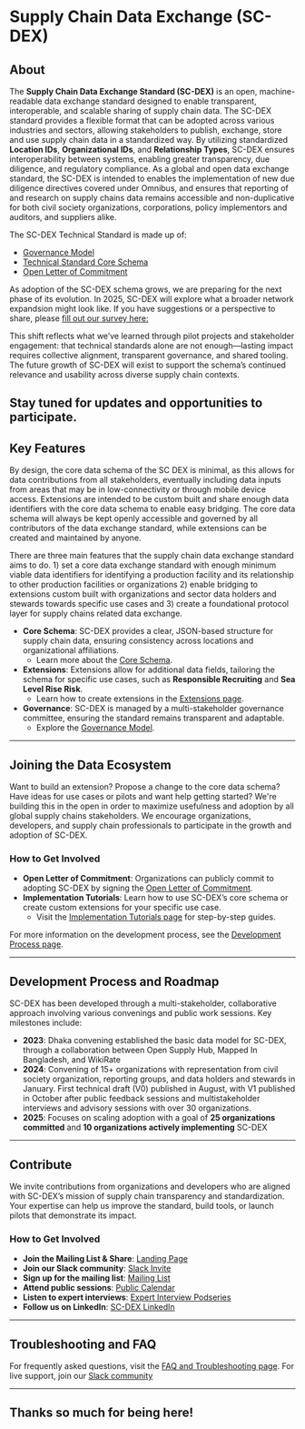 # **Supply Chain Data Exchange (SC-DEX)**

## **About**

The **Supply Chain Data Exchange Standard (SC-DEX)** is an open, machine-readable data exchange standard designed to enable transparent, interoperable, and scalable sharing of supply chain data. The SC-DEX standard provides a flexible format that can be adopted across various industries and sectors, allowing stakeholders to publish, exchange, store and use supply chain data in a standardized way. By utilizing standardized **Location IDs**, **Organizational IDs**, and **Relationship Types**, SC-DEX ensures interoperability between systems, enabling greater transparency, due diligence, and regulatory compliance. As a global and open data exchange standard, the SC-DEX is intended to enables the implementation of new due diligence directives covered under Omnibus, and ensures that reporting of and research on supply chains data remains accessible and non-duplicative for both civil society organizations, corporations, policy implementors and auditors, and suppliers alike.

The SC-DEX Technical Standard is made up of:
- [Governance Model](https://docs.google.com/document/d/1m4GJPTr-9cg9yE2G0cyFhhNl5qFRK6j8phr9oVKKgg4/edit)
- [Technical Standard Core Schema](https://github.com/opensupplyhub/supplychaindata.exchange/tree/main/schema)
- [Open Letter of Commitment](https://docs.google.com/document/d/1jRSpEStuhcdS_8SxBHLoW7PWaYlCTEtC1MLYJf_5avo/edit)

As adoption of the SC-DEX schema grows, we are preparing for the next phase of its evolution. In 2025, SC-DEX will explore what a broader network expandsion might look like. If you have suggestions or a perspective to share, please [fill out our survey here:]([https://docs.google.com/document/d/1jRSpEStuhcdS_8SxBHLoW7PWaYlCTEtC1MLYJf_5avo/edit](https://forms.gle/niAKY1gye8qbZxKr8))

This shift reflects what we’ve learned through pilot projects and stakeholder engagement: that technical standards alone are not enough—lasting impact requires collective alignment, transparent governance, and shared tooling. The future growth of SC-DEX will exist to support the schema’s continued relevance and usability across diverse supply chain contexts.

Stay tuned for updates and opportunities to participate.
---

## **Key Features**

By design, the core data schema of the SC DEX is minimal, as this allows for data contributions from all stakeholders, eventually including data inputs from areas that may be in low-connectivity or through mobile device access. Extensions are intended to be custom built and share enough data identifiers with the core data schema to enable easy bridging. The core data schema will always be kept openly accessible and governed by all contributors of the data exchange standard, while extensions can be created and maintained by anyone.

There are three main features that the supply chain data exchange standard aims to do. 1) set a core data exchange standard with enough minimum viable data identifiers for identifying a production facility and its relationship to other production facilities or organizations 2) enable bridging to extensions custom built with organizations and sector data holders and stewards towards specific use cases and 3) create a foundational protocol layer for supply chains related data exchange.
  
- **Core Schema**: SC-DEX provides a clear, JSON-based structure for supply chain data, ensuring consistency across locations and organizational affiliations.
    - Learn more about the [Core Schema](https://github.com/opensupplyhub/supplychaindata.exchange/wiki/1.-Core-Schema).
- **Extensions**: Extensions allow for additional data fields, tailoring the schema for specific use cases, such as **Responsible Recruiting** and **Sea Level Rise Risk**.
    - Learn how to create extensions in the [Extensions page](https://github.com/opensupplyhub/supplychaindata.exchange/wiki/2.-Extensions-for-Use-Cases).
- **Governance**: SC-DEX is managed by a multi-stakeholder governance committee, ensuring the standard remains transparent and adaptable.
    - Explore the [Governance Model](https://github.com/opensupplyhub/supplychaindata.exchange/wiki/3.-Governance-Model).

---

## **Joining the Data Ecosystem**

Want to build an extension? Propose a change to the core data schema? Have ideas for use cases or pilots and want help getting started? We're building this in the open in order to maximize usefulness and adoption by all global supply chains stakeholders. We encourage organizations, developers, and supply chain professionals to participate in the growth and adoption of SC-DEX.

### **How to Get Involved**
- **Open Letter of Commitment**: Organizations can publicly commit to adopting SC-DEX by signing the [Open Letter of Commitment](https://github.com/opensupplyhub/supplychaindata.exchange/wiki/5.-Open-Letter-of-Commitment).
- **Implementation Tutorials**: Learn how to use SC-DEX’s core schema or create custom extensions for your specific use case.
    - Visit the [Implementation Tutorials page](https://github.com/opensupplyhub/supplychaindata.exchange/wiki/7.-Implementation-Tutorials) for step-by-step guides.

For more information on the development process, see the [Development Process page](https://github.com/opensupplyhub/supplychaindata.exchange/wiki/4.-Development-Process).

---

## **Development Process and Roadmap**

SC-DEX has been developed through a multi-stakeholder, collaborative approach involving various convenings and public work sessions. Key milestones include:
- **2023**: Dhaka convening established the basic data model for SC-DEX, through a collaboration between Open Supply Hub, Mapped In Bangladesh, and WikiRate
- **2024**: Convening of 15+ organizations with representation from civil society organization, reporting groups, and data holders and stewards in January. First technical draft (V0) published in August, with V1 published in October after public feedback sessions and multistakeholder interviews and advisory sessions with over 30 organizations.
- **2025**: Focuses on scaling adoption with a goal of **25 organizations committed** and **10 organizations actively implementing** SC-DEX

---

## **Contribute**

We invite contributions from organizations and developers who are aligned with SC-DEX’s mission of supply chain transparency and standardization. Your expertise can help us improve the standard, build tools, or launch pilots that demonstrate its impact.

### **How to Get Involved**
- **Join the Mailing List & Share**: [Landing Page](https://supplychaindata.exchange/)
- **Join our Slack community**: [Slack Invite](https://join.slack.com/t/supplychainexchange/shared_invite/zt-2h2f0zvhe-J9ksFAHHtmYCs_I2_Nlr0g)
- **Sign up for the mailing list**: [Mailing List](https://supplychaindata.exchange/)
- **Attend public sessions**: [Public Calendar](https://calendar.google.com/calendar/u/0?cid=Y19mZDRkNWE3OTZlZDlhYTEwOTEwYWYxMGZhYWVkMDkyNDdjY2FjNzEzZWY5Yjc3Y2Y0ZDc4NzRkYjIwMzA0Mzk4QGdyb3VwLmNhbGVuZGFyLmdvb2dsZS5jb20)
- **Listen to expert interviews**: [Expert Interview Podseries](https://open.spotify.com/show/6Wwaw6Y0FqpoAcJmnvKzf1)
- **Follow us on LinkedIn**: [SC-DEX LinkedIn](https://www.linkedin.com/showcase/supply-chain-data-exchange/)

---

## **Troubleshooting and FAQ**

For frequently asked questions, visit the [FAQ and Troubleshooting page](./wiki/FAQ-and-Troubleshooting). For live support, join our [Slack community](https://join.slack.com/t/supplychainexchange/shared_invite/zt-2h2f0zvhe-J9ksFAHHtmYCs_I2_Nlr0g)

---

## Thanks so much for being here!
